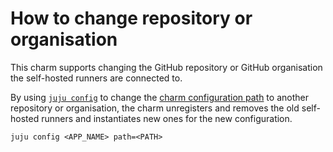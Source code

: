 # How to change repository or organisation

This charm supports changing the GitHub repository or GitHub organisation the self-hosted runners are connected to.

By using [`juju config`](https://juju.is/docs/juju/juju-config) to change the [charm configuration path](https://charmhub.io/github-runner/configure#path) to another repository or organisation, the charm unregisters and removes the old self-hosted runners and instantiates new ones for the new configuration.

```shell
juju config <APP_NAME> path=<PATH>
```
